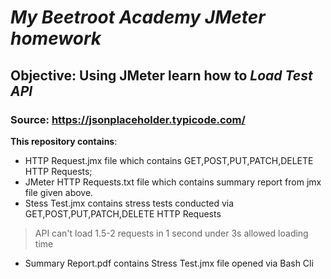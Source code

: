# _**My Beetroot Academy JMeter homework**_

## **Objective**: Using JMeter learn how to *Load Test API*
### **Source**: https://jsonplaceholder.typicode.com/

 **This repository contains**:
 - HTTP Request.jmx file which contains GET,POST,PUT,PATCH,DELETE HTTP Requests;
 - JMeter HTTP Requests.txt file which contains summary report from jmx file given above.
 - Stess Test.jmx contains stress tests conducted via GET,POST,PUT,PATCH,DELETE HTTP Requests
 > API can't load 1.5-2 requests in 1 second under 3s allowed loading time
 - Summary Report.pdf contains Stress Test.jmx file opened via Bash Cli
